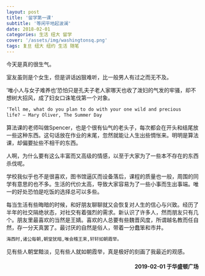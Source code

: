 ```yaml
---
layout: post
title: '留学第一课'
subtitle: '等闲平地起波澜'
date: 2018-02-01
categories: 生活 纽大 留学
cover: '/assets/img/washingtonsq.png'
tags: 复旦 纽大 纽约 生活 随笔 
---
```

今天是真的很生气。

室友虽则是个女生，但是讲话凶狠难听，比一般男人有过之而无不及。

’唯小人与女子难养也’恐怕只是孔夫子老人家哪天也收了泼妇的气发的牢骚，却不想树大招风，成了妇女口诛笔伐第一个对象。

```html
‘Tell me, what do you plan to do with your one wild and precious
life? – Mary Oliver, The Summer Day
```

算法课的老师叫做Spencer，也是个很有仙气的老头子，每次都会在开头和结尾放一些这种东西。这句话放在作业的末尾，忽然就能让人生出些惆怅来。明明是算法课，却偏要扯些不相干的东西。

人啊，为什么要有这么丰富而又高级的情感，以至于大家为了一些本不存在的东西杀伐呢。

学校我似乎也不是很喜欢，图书馆逼仄而设备落后，课程的质量也一般，周围的同学有意思的也不多。生活的代价太高，导致大家容易为了一些小事而生出事端。唯一的好处恐怕是吃饭的选择总可以多些。

每当生活有些晦暗的时候，和好朋友聊聊就又会恢复对人生的信心与兴致。经历了半年的社交隔绝状态，对社交有着强烈的需求。新认识了许多人，然而朋友只有几个。朋友里最喜欢的当然是王婧。喜欢的人总要有些魏晋风度，所谓越名教而任自然，存一分天真罢了。最讨厌的自然是俗人，带着一分蠢笨和市井。

```html
海西时,诸公每朝,朝堂犹暗,唯会稽王来,轩轩如朝霞举。
```
见有些人朝堂黯淡，见有些人就如朝霞举，真是极好的刻画了我最近的观感。

<h4 style='text-align:right'>2019-02-01 于华盛顿广场</h4>

